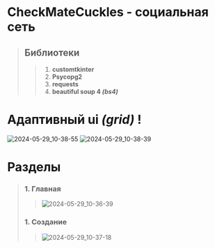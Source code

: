 # CheckMateCuckles - социальная сеть
> ## Библиотеки
>> 1. **customtkinter**
>> 2. **Psycopg2**
>> 3. **requests**
>> 4. **beautiful soup 4 *(bs4)***
# Адаптивный ui *(grid)* !
![2024-05-29_10-38-55](https://github.com/mokinprokin/CheckMateCuckles/assets/106832520/98d43343-6042-4693-bd88-8048a631a60f)
![2024-05-29_10-38-39](https://github.com/mokinprokin/CheckMateCuckles/assets/106832520/1f38cd81-e292-4308-b515-f8c336944356)

# Разделы
> ### 1. Главная
>>![2024-05-29_10-36-39](https://github.com/mokinprokin/CheckMateCuckles/assets/106832520/db8673a8-e066-4a20-8956-dbee5aac0339)
> ### 1. Создание
>>![2024-05-29_10-37-18](https://github.com/mokinprokin/CheckMateCuckles/assets/106832520/dbb9a3d6-0959-42bf-934f-ffbf3b3c19cd)

